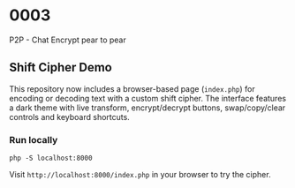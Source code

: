 # 0003

P2P - Chat Encrypt pear to pear

## Shift Cipher Demo

This repository now includes a browser-based page (`index.php`) for encoding or decoding text with a custom shift cipher. The interface features a dark theme with live transform, encrypt/decrypt buttons, swap/copy/clear controls and keyboard shortcuts.

### Run locally

```
php -S localhost:8000
```

Visit `http://localhost:8000/index.php` in your browser to try the cipher.
